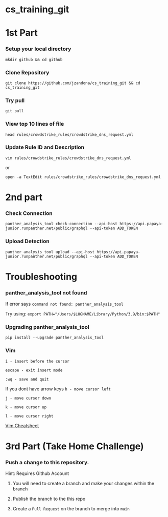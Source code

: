 # cs_training_git

# 1st Part
### Setup your local directory
`mkdir github && cd github`

### Clone Repository
`git clone https://github.com/jzandona/cs_training_git && cd cs_training_git`

### Try pull
`git pull`

### View top 10 lines of file
`head rules/crowdstrike_rules/crowdstrike_dns_request.yml`

### Update Rule ID and Description
`vim rules/crowdstrike_rules/crowdstrike_dns_request.yml`

or

`open -a TextEdit rules/crowdstrike_rules/crowdstrike_dns_request.yml`


# 2nd part

### Check Connection 
`panther_analysis_tool check-connection --api-host https://api.papaya-junior.runpanther.net/public/graphql --api-token ADD_TOKEN`

### Upload Detection
`panther_analysis_tool upload --api-host https://api.papaya-junior.runpanther.net/public/graphql --api-token ADD_TOKEN`

# Troubleshooting
### panther_analysis_tool not found
If error says `command not found: panther_analysis_tool`

Try using:
`export PATH="/Users/$LOGNAME/Library/Python/3.9/bin:$PATH"` 

### Upgrading panther_analysis_tool
`pip install --upgrade panther_analysis_tool`

### Vim
`i - insert before the cursor`

`escape - exit insert mode`

`:wq - save and quit`

If you dont have arrow keys
`h - move cursor left`

`j - move cursor down`

`k - move cursor up`

`l - move cursor right`


[Vim Cheatsheet](https://vim.rtorr.com/)

# 3rd Part (Take Home Challenge)

### Push a change to this repository. 
Hint: Requires Github Account
1. You will need to create a branch and make your changes within the branch

2. Publish the branch to the this repo

3. Create a `Pull Request` on the branch to merge into `main`
